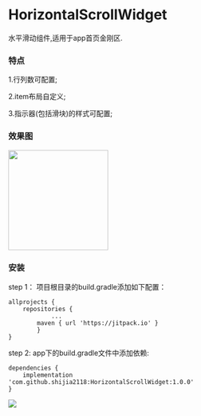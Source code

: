 # HorizontalScrollWidget
水平滑动组件,适用于app首页金刚区.

### 特点
1.行列数可配置;

2.item布局自定义;

3.指示器(包括滑块)的样式可配置;

### 效果图
<img src="https://github.com/shijia2118/images/blob/main/horizontal_scroll_widget_screen_shot.png?raw=true" width="200px">

### 安装
step 1： 项目根目录的build.gradle添加如下配置：
```
allprojects {
    repositories {
			...
        maven { url 'https://jitpack.io' }
		}
}
```
step 2: app下的build.gradle文件中添加依赖:
```
dependencies {
	implementation 'com.github.shijia2118:HorizontalScrollWidget:1.0.0'
}
```
[![](https://jitpack.io/v/shijia2118/HorizontalScrollWidget.svg)](https://jitpack.io/#shijia2118/HorizontalScrollWidget)


  

